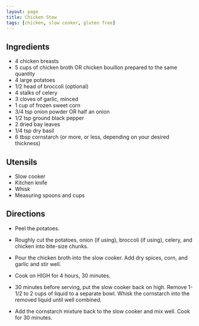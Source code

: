 ```yaml
---
layout: page
title: Chicken Stew
tags: [chicken, slow cooker, gluten free]
---
```


## Ingredients
* 4 chicken breasts
* 5 cups of chicken broth OR chicken bouillon prepared to the same quantity
* 4 large potatoes
* 1/2 head of broccoli (optional)
* 4 stalks of celery
* 3 cloves of garlic, minced
* 1 cup of frozen sweet corn
* 3/4 tsp onion powder OR half an onion
* 1/2 tsp ground black pepper
* 2 dried bay leaves
* 1/4 tsp dry basil
* 6 tbsp cornstarch (or more, or less, depending on your desired thickness)

## Utensils
* Slow cooker
* Kitchen knife
* Whisk
* Measuring spoons and cups

## Directions

* Peel the potatoes.

* Roughly cut the potatoes, onion (if using), broccoli (if using), celery, and chicken into bite-size chunks.

* Pour the chicken broth into the slow cooker. Add dry spices, corn, and garlic and stir well.

* Cook on HIGH for 4 hours, 30 minutes.

* 30 minutes before serving, put the slow cooker back on high. Remove 1-1/2 to 2 cups of liquid to a separate bowl. Whisk the cornstarch into the removed liquid until well combined.

* Add the cornstarch mixture back to the slow cooker and mix well. Cook for 30 minutes.
